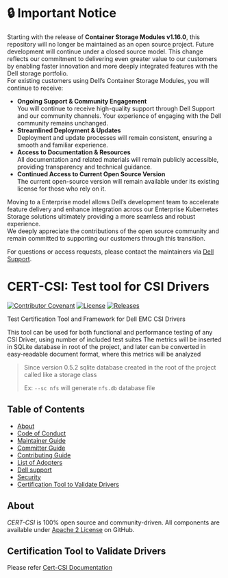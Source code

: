 <!--
Copyright (c) 2022-2025 Dell Inc., or its subsidiaries. All Rights Reserved.

Licensed under the Apache License, Version 2.0 (the "License");
you may not use this file except in compliance with the License.
You may obtain a copy of the License at

    http://www.apache.org/licenses/LICENSE-2.0
-->

# :lock: **Important Notice**
Starting with the release of **Container Storage Modules v1.16.0**, this repository will no longer be maintained as an open source project. Future development will continue under a closed source model. This change reflects our commitment to delivering even greater value to our customers by enabling faster innovation and more deeply integrated features with the Dell storage portfolio.<br>
For existing customers using Dell’s Container Storage Modules, you will continue to receive:
* **Ongoing Support & Community Engagement**<br>
       You will continue to receive high-quality support through Dell Support and our community channels. Your experience of engaging with the Dell community remains unchanged.
* **Streamlined Deployment & Updates**<br>
        Deployment and update processes will remain consistent, ensuring a smooth and familiar experience.
* **Access to Documentation & Resources**<br>
       All documentation and related materials will remain publicly accessible, providing transparency and technical guidance.
* **Continued Access to Current Open Source Version**<br>
       The current open-source version will remain available under its existing license for those who rely on it.

Moving to a Enterprise model allows Dell’s development team to accelerate feature delivery and enhance integration across our Enterprise Kubernetes Storage solutions ultimately providing a more seamless and robust experience.<br>
We deeply appreciate the contributions of the open source community and remain committed to supporting our customers through this transition.<br>

For questions or access requests, please contact the maintainers via [Dell Support](https://www.dell.com/support/kbdoc/en-in/000188046/container-storage-interface-csi-drivers-and-container-storage-modules-csm-how-to-get-support).

# CERT-CSI: Test tool for CSI Drivers

[![Contributor Covenant](https://img.shields.io/badge/Contributor%20Covenant-v2.0%20adopted-ff69b4.svg)](docs/CODE_OF_CONDUCT.md)
[![License](https://img.shields.io/badge/License-Apache%202.0-blue.svg)](https://www.apache.org/licenses/LICENSE-2.0)
[![Releases](https://img.shields.io/badge/Releases-green.svg)](https://github.com/dell/cert-csi/releases)

Test Certification Tool and Framework for Dell EMC CSI Drivers

This tool can be used for both functional and performance testing of any CSI Driver, using number of included test suites The metrics will be inserted in SQLite database in root of the project, and later can be converted in
easy-readable document format, where this metrics will be analyzed

> Since version 0.5.2 sqlite database created in the root of the project called like a storage class
>
>Ex: `--sc nfs` will generate `nfs.db` database file

## Table of Contents

* [About](#about)
* [Code of Conduct](https://github.com/dell/csm/blob/main/docs/CODE_OF_CONDUCT.md)
* [Maintainer Guide](https://github.com/dell/csm/blob/main/docs/MAINTAINER_GUIDE.md)
* [Committer Guide](https://github.com/dell/csm/blob/main/docs/COMMITTER_GUIDE.md)
* [Contributing Guide](https://github.com/dell/csm/blob/main/docs/CONTRIBUTING.md)
* [List of Adopters](https://github.com/dell/csm/blob/main/docs/ADOPTERS.md)
* [Dell support](https://www.dell.com/support/incidents-online/en-us/contactus/product/container-storage-modules)
* [Security](https://github.com/dell/csm/blob/main/docs/SECURITY.md)
* [Certification Tool to Validate Drivers](#certification-tool-to-validate-drivers)

## About

_CERT-CSI_ is 100% open source and community-driven. All components are available
under [Apache 2 License](https://www.apache.org/licenses/LICENSE-2.0.html) on
GitHub.

## Certification Tool to Validate Drivers

Please refer [Cert-CSI Documentation](https://dell.github.io/csm-docs/docs/tooling/cert-csi/)
